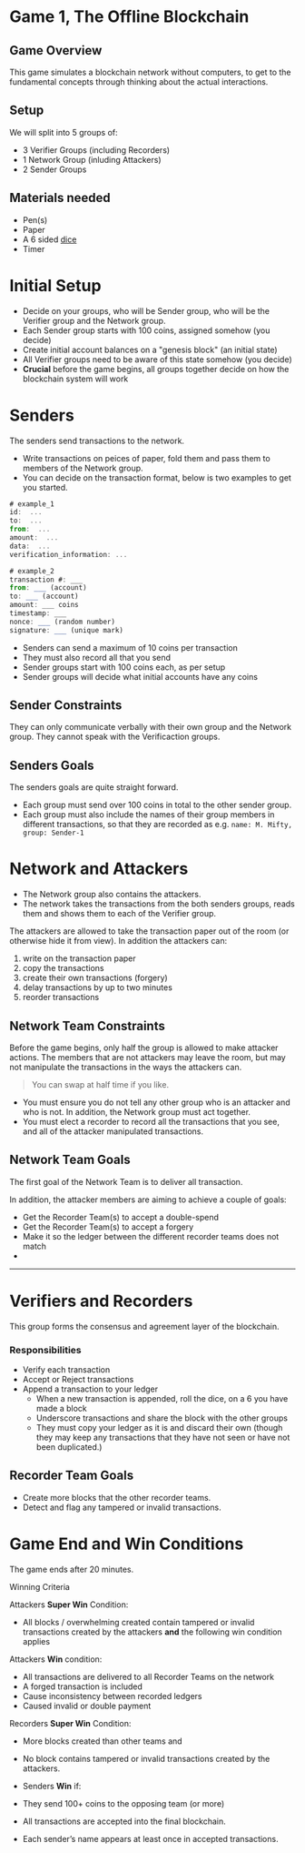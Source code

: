 # Game 1, The Offline Blockchain

## Game Overview
This game simulates a blockchain network without computers, to get to the fundamental concepts through thinking about the actual interactions.

## Setup

We will split into 5 groups of:
- 3 Verifier Groups (including Recorders)
- 1 Network Group (inluding Attackers)
- 2 Sender Groups

## Materials needed
- Pen(s)
- Paper
- A 6 sided [dice](https://www.random.org/dice/?num=1)
- Timer 

# Initial Setup
- Decide on your groups, who will be Sender group, who will be the Verifier group and the Network group.
- Each Sender group starts with 100 coins, assigned somehow (you decide)
- Create initial account balances on a "genesis block" (an initial state)
- All Verifier groups need to be aware of this state somehow (you decide)
- **Crucial** before the game begins, all groups together decide on how the blockchain system will work

# Senders
The senders send transactions to the network.
- Write transactions on peices of paper, fold them and pass them to members of the Network group. 
- You can decide on the transaction format, below is two examples to get you started.
```js
# example_1
id:  ...
to:  ...
from:  ...
amount:  ...
data:  ...
verification_information: ...
```
```js
# example_2
transaction #: ___
from: ___ (account)
to: ___ (account)
amount: ___ coins
timestamp: ___
nonce: ___ (random number)
signature: ___ (unique mark)
```


- Senders can send a maximum of 10 coins per transaction
- They must also record all that you send
- Sender groups start with 100 coins each, as per setup
- Sender groups will decide what initial accounts have any coins


## Sender Constraints
They can only communicate verbally with their own group and the Network group. They cannot speak with the Verificaction groups.


## Senders Goals

The senders goals are quite straight forward.
- Each group must send over 100 coins in total to the other sender group.
- Each group must also include the names of their group members in different transactions, so that they are recorded as e.g. `name: M. Mifty, group: Sender-1` 

# Network and Attackers

- The Network group also contains the attackers. 
- The network takes the transactions from the both senders groups, reads them and shows them to each of the Verifier group. 

The attackers are allowed to take the transaction paper out of the room (or otherwise hide it from view). In addition the attackers can:

1. write on the transaction paper
2. copy the transactions
3. create their own transactions (forgery)
4. delay transactions by up to two minutes
5. reorder transactions

## Network Team Constraints

Before the game begins, only half the group is allowed to make attacker actions. The members that are not attackers may leave the room, but may not manipulate the transactions in the ways the attackers can. 
> You can swap at half time if you like. 

- You must ensure you do not tell any other group who is an attacker and who is not. In addition, the Network group must act together.
- You must elect a recorder to record all the transactions that you see, and all of the attacker manipulated transactions.

## Network Team Goals

The first goal of the Network Team is to deliver all transaction.

In addition, the attacker members are aiming to achieve a couple of goals:

- Get the Recorder Team(s) to accept a double-spend
- Get the Recorder Team(s) to accept a forgery
- Make it so the ledger between the different recorder teams does not match
-  



---

# Verifiers and Recorders

This group forms the consensus and agreement layer of the blockchain.

### Responsibilities
- Verify each transaction
- Accept or Reject transactions
- Append a transaction to your ledger
    - When a new transaction is appended, roll the dice, on a 6 you have made a block
    - Underscore transactions and share the block with the other groups
    - They must copy your ledger as it is and discard their own (though they may keep any transactions that they have not seen or have not been duplicated.)



## Recorder Team Goals

- Create more blocks that the other recorder teams.
- Detect and flag any tampered or invalid transactions.





# Game End and Win Conditions
The game ends after 20 minutes.


Winning Criteria

Attackers **Super Win** Condition:
- All blocks / overwhelming created contain tampered or invalid transactions created by the attackers **and** the following win condition applies

Attackers **Win** condition:
- All transactions are delivered to all Recorder Teams on the network
- A forged transaction is included
- Cause inconsistency between recorded ledgers
- Caused invalid or double payment


Recorders **Super Win** Condition: 
- More blocks created than other teams and
- No block contains tampered or invalid transactions created by the attackers.

- Senders **Win** if:
- They send 100+ coins to the opposing team (or more)
- All transactions are accepted into the final blockchain.
- Each sender’s name appears at least once in accepted transactions.










